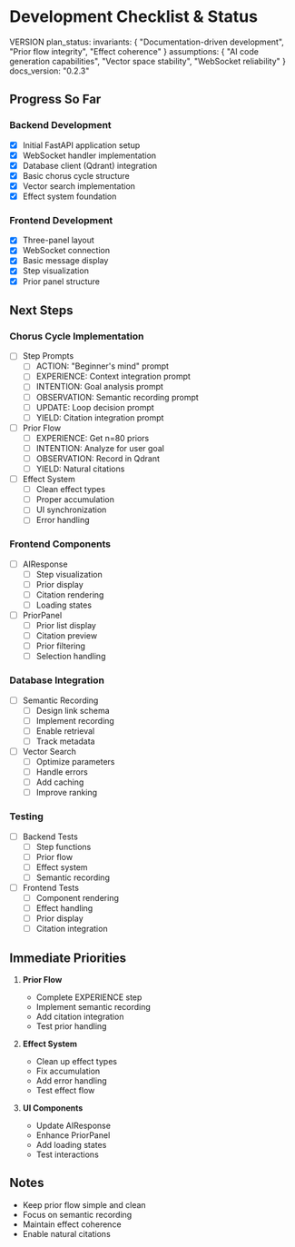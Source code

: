 # Development Checklist & Status

VERSION plan_status:
invariants: {
"Documentation-driven development",
"Prior flow integrity",
"Effect coherence"
}
assumptions: {
"AI code generation capabilities",
"Vector space stability",
"WebSocket reliability"
}
docs_version: "0.2.3"

## Progress So Far

### Backend Development
- [x] Initial FastAPI application setup
- [x] WebSocket handler implementation
- [x] Database client (Qdrant) integration
- [x] Basic chorus cycle structure
- [x] Vector search implementation
- [x] Effect system foundation

### Frontend Development
- [x] Three-panel layout
- [x] WebSocket connection
- [x] Basic message display
- [x] Step visualization
- [x] Prior panel structure

## Next Steps

### Chorus Cycle Implementation
- [ ] Step Prompts
  - [ ] ACTION: "Beginner's mind" prompt
  - [ ] EXPERIENCE: Context integration prompt
  - [ ] INTENTION: Goal analysis prompt
  - [ ] OBSERVATION: Semantic recording prompt
  - [ ] UPDATE: Loop decision prompt
  - [ ] YIELD: Citation integration prompt

- [ ] Prior Flow
  - [ ] EXPERIENCE: Get n=80 priors
  - [ ] INTENTION: Analyze for user goal
  - [ ] OBSERVATION: Record in Qdrant
  - [ ] YIELD: Natural citations

- [ ] Effect System
  - [ ] Clean effect types
  - [ ] Proper accumulation
  - [ ] UI synchronization
  - [ ] Error handling

### Frontend Components
- [ ] AIResponse
  - [ ] Step visualization
  - [ ] Prior display
  - [ ] Citation rendering
  - [ ] Loading states

- [ ] PriorPanel
  - [ ] Prior list display
  - [ ] Citation preview
  - [ ] Prior filtering
  - [ ] Selection handling

### Database Integration
- [ ] Semantic Recording
  - [ ] Design link schema
  - [ ] Implement recording
  - [ ] Enable retrieval
  - [ ] Track metadata

- [ ] Vector Search
  - [ ] Optimize parameters
  - [ ] Handle errors
  - [ ] Add caching
  - [ ] Improve ranking

### Testing
- [ ] Backend Tests
  - [ ] Step functions
  - [ ] Prior flow
  - [ ] Effect system
  - [ ] Semantic recording

- [ ] Frontend Tests
  - [ ] Component rendering
  - [ ] Effect handling
  - [ ] Prior display
  - [ ] Citation integration

## Immediate Priorities

1. **Prior Flow**
   - Complete EXPERIENCE step
   - Implement semantic recording
   - Add citation integration
   - Test prior handling

2. **Effect System**
   - Clean up effect types
   - Fix accumulation
   - Add error handling
   - Test effect flow

3. **UI Components**
   - Update AIResponse
   - Enhance PriorPanel
   - Add loading states
   - Test interactions

## Notes
- Keep prior flow simple and clean
- Focus on semantic recording
- Maintain effect coherence
- Enable natural citations
